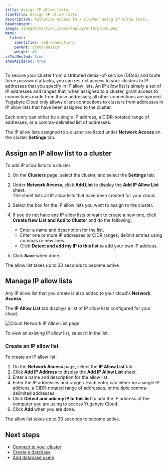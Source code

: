 ```yaml
---
title: Assign IP allow lists
linkTitle: Assign IP allow lists
description: Authorize access to a cluster using IP allow lists.
headcontent:
image: /images/section_icons/deploy/enterprise.png
menu:
  latest:
    identifier: add-connections
    parent: cloud-basics
    weight: 40
isTocNested: true
showAsideToc: true
---
```


To secure your cluster from distributed denial-of-service (DDoS) and brute force password attacks, you can restrict access to your clusters to IP addresses that you specify in IP allow lists. An IP allow list is simply a set of IP addresses and ranges that, when assigned to a cluster, grant access to connections made from those addresses; all other connections are ignored. Yugabyte Cloud only allows client connections to clusters from addresses in IP allow lists that have been assigned to the cluster.

Each entry can either be a single IP address, a CIDR-notated range of addresses, or a comma-delimited list of addresses.

The IP allow lists assigned to a cluster are listed under **Network Access** on the cluster **Settings** tab.

## Assign an IP allow list to a cluster

To add IP allow lists to a cluster:

1. On the **Clusters** page, select the cluster, and select the **Settings** tab.
1. Under **Network Access**, click **Add List** to display the **Add IP Allow List** sheet.
    \
    The sheet lists all IP allow lists that have been created for your cloud.

1. Select the box for the IP allow lists you want to assign to the cluster.
1. If you do not have any IP allow lists or want to create a new one, click **Create New List and Add to Cluster** and do the following:
    - Enter a name and description for the list.
    - Enter one or more IP addresses or CIDR ranges; delimit entries using commas or new lines.
    - Click **Detect and add my IP to this list** to add your own IP address.
1. Click **Save** when done.

The allow list takes up to 30 seconds to become active

## Manage IP allow lists

Any IP allow list that you create is also added to your cloud's **Network Access**.

The **IP Allow List** tab displays a list of IP allow lists configured for your cloud.

![Cloud Network IP Allow List page](/images/yb-cloud/cloud-networking-ip.png)

To view an existing IP allow list, select it in the list.

### Create an IP allow list

To create an IP allow list:

1. On the **Network Access** page, select the **IP Allow List** tab.
1. Click **Add IP Address** to display the **Add IP Allow List** sheet.
1. Enter a name and description for the allow list.
1. Enter the IP addresses and ranges. Each entry can either be a single IP address, a CIDR-notated range of addresses, or multiple comma-delimited addresses.
1. Click **Detect and add my IP to this list** to add the IP address of the computer you are using to access Yugabyte Cloud.
1. Click **Add** when you are done.

The allow list takes up to 30 seconds to become active.

## Next steps

- [Connect to your cluster](../../cloud-connect/)
- [Create a database](../../cloud-connect/create-databases)
- [Add database users](../../cloud-connect/add-users/)

